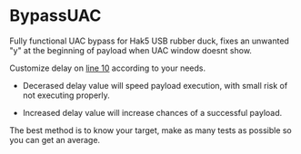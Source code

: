 BypassUAC
=========

Fully functional UAC bypass for Hak5 USB rubber duck, fixes an unwanted "y" at the beginning of payload when UAC window doesnt show.


Customize delay on [line 10](https://github.com/JPaulMora/BypassUAC/blob/master/BypassUAC.txt#L10) according to your needs.
 
 - Decerased delay value will speed payload execution, with small risk of not executing properly.

 - Increased delay value will increase chances of a successful payload.

The best method is to know your target, make as many tests as possible so you can get an average.

